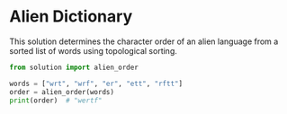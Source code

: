 # Alien Dictionary

This solution determines the character order of an alien language from a sorted list of words using topological sorting.



```python
from solution import alien_order

words = ["wrt", "wrf", "er", "ett", "rftt"]
order = alien_order(words)
print(order)  # "wertf"